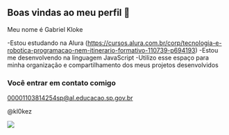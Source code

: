 ## Boas vindas ao meu perfil 🖤

Meu nome é Gabriel Kloke

-Estou estudando na Alura (https://cursos.alura.com.br/corp/tecnologia-e-robotica-programacao-nem-itinerario-formativo-110739-p694193)
-Estou me desenvolvendo na linguagem JavaScript
-Utilizo esse espaço para minha organização e compartilhamento dos meus projetos desenvolvidos

### Você entrar em contato comigo

00001103814254sp@al.educacao.sp.gov.br

@kl0kez

![](https://media1.tenor.com/m/EW0QrCEmLqoAAAAC/dancinha-dancinhaboladaadriano.gif)
